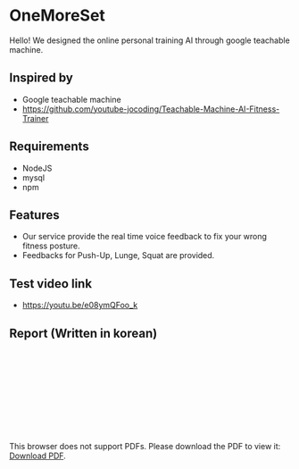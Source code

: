 # OneMoreSet

Hello! We designed the online personal training AI through google teachable machine.


## Inspired by

- Google teachable machine
- https://github.com/youtube-jocoding/Teachable-Machine-AI-Fitness-Trainer

## Requirements

- NodeJS
- mysql
- npm

## Features
- Our service provide the real time voice feedback to fix your wrong fitness posture.
- Feedbacks for Push-Up, Lunge, Squat are provided.

## Test video link
- https://youtu.be/e08ymQFoo_k

## Report (Written in korean)
<object data="https://github.com/broiron/OneMoreSet/blob/main/docs/F4.pdf" type="application/pdf" width="700px" height="700px">
    <embed src="https://github.com/broiron/OneMoreSet/blob/main/docs/F4.pdf">
        <p>This browser does not support PDFs. Please download the PDF to view it: <a href="https://github.com/broiron/OneMoreSet/blob/main/docs/F4.pdf">Download PDF</a>.</p>
    </embed>
</object>
